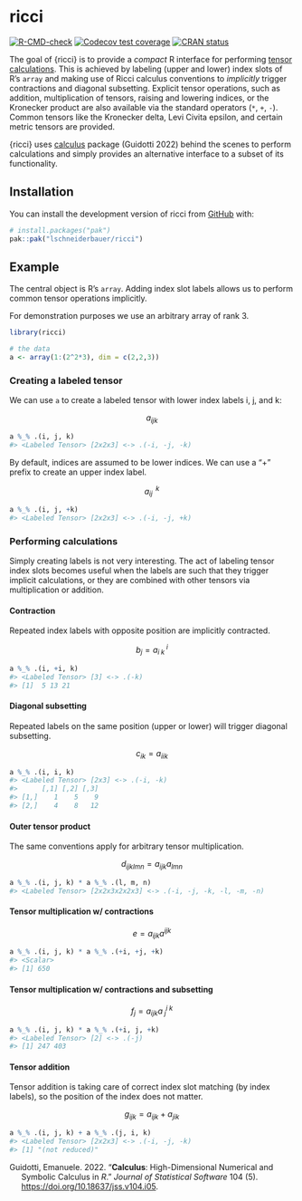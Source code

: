
<!-- README.md is generated from README.Rmd. Please edit that file -->

# ricci

<!-- badges: start -->

[![R-CMD-check](https://github.com/lschneiderbauer/ricci/actions/workflows/R-CMD-check.yaml/badge.svg)](https://github.com/lschneiderbauer/ricci/actions/workflows/R-CMD-check.yaml)
[![Codecov test
coverage](https://codecov.io/gh/lschneiderbauer/ricci/graph/badge.svg)](https://app.codecov.io/gh/lschneiderbauer/ricci)
[![CRAN
status](https://www.r-pkg.org/badges/version/ricci)](https://CRAN.R-project.org/package=ricci)
<!-- badges: end -->

The goal of {ricci} is to provide a *compact* R interface for performing
[tensor calculations](https://en.wikipedia.org/wiki/Ricci_calculus).
This is achieved by labeling (upper and lower) index slots of R’s
`array` and making use of Ricci calculus conventions to *implicitly*
trigger contractions and diagonal subsetting. Explicit tensor
operations, such as addition, multiplication of tensors, raising and
lowering indices, or the Kronecker product are also available via the
standard operators (`*`, `+`, `-`). Common tensors like the Kronecker
delta, Levi Civita epsilon, and certain metric tensors are provided.

{ricci} uses [calculus](https://calculus.eguidotti.com/) package
(Guidotti 2022) behind the scenes to perform calculations and simply
provides an alternative interface to a subset of its functionality.

## Installation

You can install the development version of ricci from
[GitHub](https://github.com/) with:

``` r
# install.packages("pak")
pak::pak("lschneiderbauer/ricci")
```

## Example

The central object is R’s `array`. Adding index slot labels allows us to
perform common tensor operations implicitly.

For demonstration purposes we use an arbitrary array of rank 3.

``` r
library(ricci)

# the data
a <- array(1:(2^2*3), dim = c(2,2,3))
```

### Creating a labeled tensor

We can use `a` to create a labeled tensor with lower index labels i, j,
and k:

$$
a_{ijk}
$$

``` r
a %_% .(i, j, k)
#> <Labeled Tensor> [2x2x3] <-> .(-i, -j, -k)
```

By default, indices are assumed to be lower indices. We can use a “+”
prefix to create an upper index label.

$$
a_{ij}^{\;\;k}
$$

``` r
a %_% .(i, j, +k)
#> <Labeled Tensor> [2x2x3] <-> .(-i, -j, +k)
```

### Performing calculations

Simply creating labels is not very interesting. The act of labeling
tensor index slots becomes useful when the labels are such that they
trigger implicit calculations, or they are combined with other tensors
via multiplication or addition.

#### Contraction

Repeated index labels with opposite position are implicitly contracted.

$$
b_j=a_{i\;k}^{\;i}
$$

``` r
a %_% .(i, +i, k)
#> <Labeled Tensor> [3] <-> .(-k)
#> [1]  5 13 21
```

#### Diagonal subsetting

Repeated labels on the same position (upper or lower) will trigger
diagonal subsetting.

$$
c_{ik}=a_{iik}
$$

``` r
a %_% .(i, i, k)
#> <Labeled Tensor> [2x3] <-> .(-i, -k)
#>      [,1] [,2] [,3]
#> [1,]    1    5    9
#> [2,]    4    8   12
```

#### Outer tensor product

The same conventions apply for arbitrary tensor multiplication.

$$
d_{ijklmn}=a_{ijk}a_{lmn}
$$

``` r
a %_% .(i, j, k) * a %_% .(l, m, n)
#> <Labeled Tensor> [2x2x3x2x2x3] <-> .(-i, -j, -k, -l, -m, -n)
```

#### Tensor multiplication w/ contractions

$$
e=a_{ijk}a^{ijk}
$$

``` r
a %_% .(i, j, k) * a %_% .(+i, +j, +k)
#> <Scalar>
#> [1] 650
```

#### Tensor multiplication w/ contractions and subsetting

$$
f_j=a_{ijk}a^{i\;k}_{\;j}
$$

``` r
a %_% .(i, j, k) * a %_% .(+i, j, +k)
#> <Labeled Tensor> [2] <-> .(-j)
#> [1] 247 403
```

#### Tensor addition

Tensor addition is taking care of correct index slot matching (by index
labels), so the position of the index does not matter.

$$
g_{ijk} = a_{ijk} + a_{jik}
$$

``` r
a %_% .(i, j, k) + a %_% .(j, i, k)
#> <Labeled Tensor> [2x2x3] <-> .(-i, -j, -k)
#> [1] "(not reduced)"
```

<div id="refs" class="references csl-bib-body hanging-indent"
entry-spacing="0">

<div id="ref-guidotti2022" class="csl-entry">

Guidotti, Emanuele. 2022. “**Calculus**: High-Dimensional Numerical and
Symbolic Calculus in *R*.” *Journal of Statistical Software* 104 (5).
<https://doi.org/10.18637/jss.v104.i05>.

</div>

</div>
